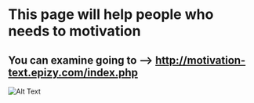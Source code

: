 # This page will help people who needs to motivation
## You can examine going to --> http://motivation-text.epizy.com/index.php
![Alt Text](https://media.giphy.com/media/8OVmD7HwjZRsqFRh0N/giphy.gif)
